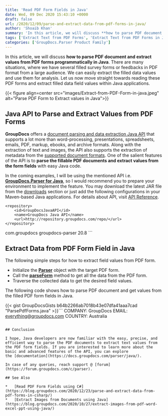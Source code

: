 ```yaml
---
title: 'Read PDF Form Fields in Java'
date: Wed, 09 Dec 2020 15:43:10 +0000
draft: false
url: /2020/12/09/parse-and-extract-data-from-pdf-forms-in-java/
author: 'Shoaib Khan'
summary: 'In this article, we will discuss **how to parse PDF document and extract values from PDF forms programmatically in Java**. There are many situations, where we have several filled survey forms or feedbacks in PDF format from a large audience. We can easily extract the filled data values and use them for analysis. Let us now move straight towards reading these PDF forms and extract filled data field values within Java applications.'
tags: ['Extract Text from PDF Forms', 'Extract Text from PDF Forms in Java', 'Parse PDF Forms in Java']
categories: ['GroupDocs.Parser Product Family']
---
```


In this article, we will discuss **how to parse PDF document and extract values from PDF forms programmatically in Java**. There are many situations, where we have several filled survey forms or feedbacks in PDF format from a large audience. We can easily extract the filled data values and use them for analysis. Let us now move straight towards reading these PDF forms and extract filled data field values within Java applications.



{{< figure align=center src="images/Extract-from-PDF-Form-in-java.jpeg" alt="Parse PDF Form to Extract values in Java">}}


## Java API to Parse and Extract Values from PDF Forms

**GroupDocs** offers a [document parsing and data extraction Java API](https://products.groupdocs.com/parser/java) that supports a lot more than word-processing, presentations, spreadsheets, emails, PDF, markup, ebooks, and archive formats. Along with the extraction of text and images, the API also supports the extraction of metadata from the [supported document formats](https://docs.groupdocs.com/parser/java/supported-document-formats/). One of the salient features of the API is to **parse the fillable PDF documents and extract values from the form fields** with easy Java code.

In the coming examples, I will be using the mentioned API i.e. **[GroupDocs.Parser for Java](https://products.groupdocs.com/parser/java)**, so I would recommend you to prepare your environment to implement the feature. You may download the latest JAR file from the [downloads](https://downloads.groupdocs.com/parser/java) section or just add the following configurations in your Maven-based Java applications. For details about API, visit [API Reference](https://apireference.groupdocs.com/parser/java).

```
<repository>
	<id>GroupDocsJavaAPI</id>
	<name>GroupDocs Java API</name>
	<url>http://repository.groupdocs.com/repo/</url>
</repository>
``````
<dependency>
	<groupId>com.groupdocs</groupId>
	<artifactId>groupdocs-parser</artifactId>
	<version>20.8</version> 
</dependency>
```

## Extract Data from PDF Form Field in Java

The following simple steps for how to extract field values from PDF form.

*   Initialize the **[Parser](https://apireference.groupdocs.com/parser/java/com.groupdocs.parser/Parser)** object with the target PDF form.
*   Call the **[parseForm](https://apireference.groupdocs.com/parser/java/com.groupdocs.parser/Parser#parseForm())** method to get all the data from the PDF form.
*   Traverse the collected data to get the desired field values.

The following code shows how to parse PDF document and get values from the filled PDF form fields in Java.

{{< gist GroupDocsGists b64b2266ab7018b43e07dfa41aaa7cad "ParsePdfForms.java" >}}```
COMPANY: GroupDocs
EMAIL: everything@groupdocs.com
COUNTRY: Australia
```

## Conclusion

I hope, Java developers are now familiar with the easy, precise, and efficient way to parse the PDF documents to extract text values from the PDF form fields. If you are interested to learn more about the basic and advanced features of the API, you can explore the [documentation](https://docs.groupdocs.com/parser/java/).

In case of any queries, reach support @ [forum](https://forum.groupdocs.com/c/parser).

## See Also

*   [Read PDF Form Fields using C#](https://blog.groupdocs.com/2020/12/23/parse-and-extract-data-from-pdf-forms-in-csharp/)
*   [Extract Images from Documents using Java](https://blog.groupdocs.com/2020/10/27/extract-images-from-pdf-word-excel-ppt-using-java/)





